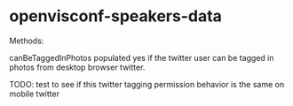 # openvisconf-speakers-data

Methods:

canBeTaggedInPhotos populated yes if the twitter user can be tagged in photos from desktop browser twitter. 

TODO: test to see if this twitter tagging permission behavior is the same on mobile twitter